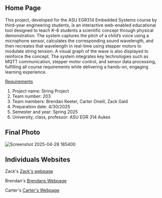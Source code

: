 ## Home Page

This project, developed for the ASU EGR314 Embedded Systems course by third-year engineering students, is an interactive web-enabled educational tool designed to teach K–8 students a scientific concept through physical demonstration. The system captures the pitch of a child’s voice using a microphone sensor, calculates the corresponding sound wavelength, and then recreates that wavelength in real-time using stepper motors to modulate string tension. A visual graph of the wave is also displayed to reinforce the concept. The system integrates key technologies such as MQTT communication, stepper motor control, and sensor data processing, fulfilling all course requirements while delivering a hands-on, engaging learning experience.

[Requirements](https://embedded-systems-design.bitbucket.io/314/project-description/)

1. Project name: String Project
2. Team number: 203
3. Team members: Brendan Keeter, Carter Oneill,  Zack Gald
4. Preparation date: 4/30/2025
5. Semester and year: Spring 2025
6. University, class, professor: ASU EGR 314 Aukes


## Final Photo

![Screenshot 2025-04-28 185400](https://github.com/user-attachments/assets/5dabd171-4583-4de8-82a8-ba4edcc1a3a8)


## Individuals Websites

Zack's 
[Zack's webpage](<https://zackgald.github.io/>)

Brendan's
[Brendans Webpage](<https://brendan-keeter.github.io/>)

Carter's
[Carter's Webpage](<https://cboneil1.github.io/>)

